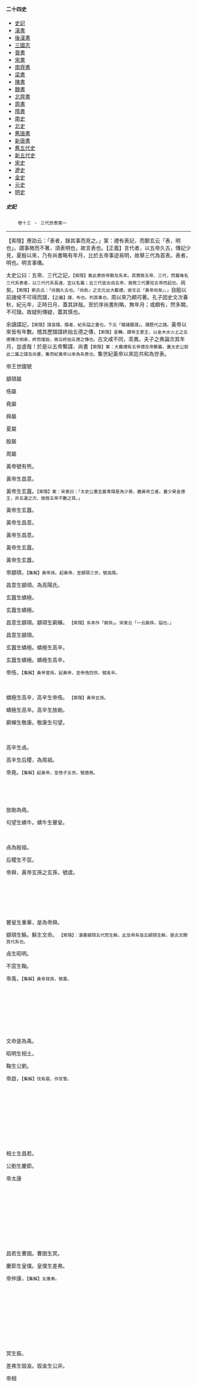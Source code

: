  



#### 二十四史

*   [史記](../a01/a01.md)
*   [漢書](../a02/a02.md)
*   [後漢書](../a03/a03.md)
*   [三國志](../a04/a04.md)
*   [晉書](../a05/a05.md)
*   [宋書](../a06/a06.md)
*   [南齊書](../a07/a07.md)
*   [梁書](../a08/a08.md)
*   [陳書](../a09/a09.md)
*   [魏書](../a10/a10.md)
*   [北齊書](../a11/a11.md)
*   [周書](../a12/a12.md)
*   [隋書](../a13/a13.md)
*   [南史](../a14/a14.md)
*   [北史](../a15/a15.md)
*   [舊唐書](../a16/a16.md)
*   [新唐書](../a17/a17.md)
*   [舊五代史](../a18/a18.md)
*   [新五代史](../a19/a19.md)
*   [宋史](../a20/a20.md)
*   [遼史](../a21/a21.md)
*   [金史](../a22/a22.md)
*   [元史](../a23/a23.md)
*   [明史](../a24/a24.md)


##### 史記
　　 `卷十三 ‧ 三代世表第一`

* * *

【索隱】應劭云：「表者，錄其事而見之。」案：禮有表記，而鄭玄云「表，明也」。謂事微而不著，須表明也，故言表也。【正義】言代者，以五帝久古，傳記少見，夏殷以來，乃有尚書略有年月，比於五帝事迹易明，故舉三代為首表。表者，明也。明言事儀。 

太史公曰：五帝、三代之記，`【索隱】案此表依帝繫及系本。其實敘五帝、三代，而篇唯名三代系表者，以三代代系長遠，宜以名篇；且三代皆出自五帝，故敘三代要從五帝而起也。`尚矣。`【索隱】劉氏云：「尚猶久古也。『尚矣』之文元出大戴禮，彼文云『黃帝尚矣』。」`自殷以前諸侯不可得而譜，`【正義】譜，布也。列其事也。`周以來乃頗可著。孔子因史文次春秋，紀元年，正時日月，蓋其詳哉。至於序尚書則略，無年月；或頗有，然多闕，不可錄。故疑則傳疑，蓋其慎也。 

余讀諜記，`【索隱】諜音牒。牒者，紀系謚之書也。下云「稽諸曆諜」，謂歷代之譜。`黃帝以來皆有年數。稽其歷譜諜終始五德之傳，`【索隱】音轉。謂帝王更王，以金木水火土之五德傳次相承，終而復始，故云終始五德之傳也。`古文咸不同，乖異。夫子之弗論次其年月，豈虛哉！於是以五帝繫諜、尚書`【索隱】案：大戴禮有五帝德及帝繫篇，蓋太史公取此二篇之諜及尚書，集而紀黃帝以來為系表也。`集世紀黃帝以來訖共和為世表。

帝王世國號

顓頊屬

俈屬

堯屬

舜屬

夏屬

殷屬

周屬

黃帝號有熊。

黃帝生昌意。

黃帝生玄囂。`【索隱】案：宋衷曰：「太史公書玄囂青陽是為少昊，繼黃帝立者。蓋少昊金德王，非五運之次，故敘五帝不數之耳。」`

黃帝生玄囂。

黃帝生昌意。

黃帝生昌意。

黃帝生玄囂。

黃帝生玄囂。

帝顓頊，`【集解】黃帝孫。起黃帝，至顓頊三世，號高陽。`

昌意生顓頊。為高陽氏。

玄囂生蟜極。

玄囂生蟜極。

昌意生顓頊。顓頊生窮蟬。 `【索隱】系本作「窮係」。宋衷云「一云窮係，謚也。」`

昌意生顓頊。

玄囂生蟜極。蟜極生高辛。

玄囂生蟜極。蟜極生高辛。

帝俈，`【集解】黃帝曾孫。起黃帝，至帝俈四世。號高辛。`

　

蟜極生高辛，高辛生帝俈。 `【索隱】黃帝玄孫。`

蟜極生高辛。高辛生放勛。

窮蟬生敬康。敬康生句望。

　

高辛生卨。

高辛生后稷，為周祖。

帝堯。`【集解】起黃帝，至俈子五世。號唐堯。`

　

　

放勛為堯。

句望生蟜牛。蟜牛生瞽叟。

　

卨為殷祖。

后稷生不窋。

帝舜，黃帝玄孫之玄孫，號虞。

　

　

　

瞽叟生重華，是為帝舜。

顓頊生鯀。鯀生文命。 `【索隱】：漢書顓頊五代而生鯀，此及帝系皆云顓頊生鯀，是古文闕其代系也。`

卨生昭明。

不窋生鞠。

帝禹，`【集解】黃帝耳孫，號夏。`

　

　

　

　

文命是為禹。

昭明生相土。

鞠生公劉。

帝啟，`【集解】伐有扈，作甘誓。`

　

　

　

　

　

相土生昌若。

公劉生慶節。

帝太康

　

　

　

　

　

昌若生曹圉。曹圉生冥。

慶節生皇僕。皇僕生差弗。

帝仲康，`【集解】太康弟。`

　

　

　

　

　

冥生振。

差弗生毀渝。毀渝生公非。

帝相

　

　

　

　

　

振生微。微生報丁。

公非生高圉。高圉生亞圉。

帝少康

　

　

　

　

　

報丁生報乙。報乙生報丙。

亞圉生公祖類。

帝予 `【索隱】直呂反，亦作「宁」。【正義】相為過澆所滅，后緡歸有仍，生少康。其子予復禹績。`

　

　

　

　

　

報丙生主壬。主壬生主癸。

公祖類生太王亶父。

帝槐 `【索隱】音回，一意懷。系本作「芬」。`

　

　

　

　

　

主癸生天乙，是為殷湯。`【集解】從湯至黃帝十七世。`

亶父生季歷。季歷生文王昌。益易卦。

帝芒 `【索隱】音亡，一作「荒。」`

　

　

　

　

　

　

文王昌生武王發。

帝泄 `【索隱】音薛。`

　

　

　

　

　

　

　

帝不降

　

　

　

　

　

　

　

帝扃 `【索隱】古熒反。不降弟。`

　

　

　

　

　

　

　

帝廑` 【索隱】其靳反，又音勤。`

　

　

　

　

　

　

　

帝孔甲，`【集解】不降子。好鬼神，淫亂不好德，二龍去。`

　

　

　

　

　

　

　

帝皐`【索隱】宋衷云：「墓在崤南陵。」`

　

　

　

　

　

　

　

帝發`【索隱】帝皐子也，系本云：「帝皐生發及履癸。履癸一名桀。」`

　

　

　

　

　

　

　

帝履癸，`【集解】是為桀。`從禹至桀十七世。從黃帝至桀二十世。

　

　

　

　

　

　

　

殷湯代夏氏。`【集解】殷湯從黃帝至湯十七世。`

　

　

　

　

　

　

　

帝外丙，`【集解】湯太子。太丁蚤卒，故立次弟外丙。`

　

　

　

　

　

　

　

帝仲壬，`【集解】外丙弟。`

　

　

　

　

　

　

　

帝太甲，`【集解】故太子太丁子。淫，伊尹放之桐宮。三年，悔過自責，伊尹乃迎之復位。`

　

　

　

　

　

　

　

帝沃丁。`【集解】伊尹卒。`

　

　

　

　

　

　

　

帝太庚，`【集解】沃丁弟。`

　

　

　

　

　

　

　

帝小甲，`【集解】太庚弟。 殷道衰，諸侯或不至。【索隱】殷本紀及系本皆云小甲，太庚子。`

　

　

　

　

　

　

　

帝雍己，`【集解】小甲弟。`

　

　

　

　

　

　

　

帝太戊，`【集解】雍己弟。以桑穀生稱中宗。`

　

　

　

　

　

　

　

帝中丁`【集解】俗本作仲丁`

　

　

　

　

　

　

　

帝外壬，`【集解】中丁弟。`

　

　

　

　

　

　

　

帝河亶甲，`【集解】外壬弟。`

　

　

　

　

　

　

　

帝祖乙

　

　

　

　

　

　

　

帝祖辛

　

　

　

　

　

　

　

帝沃甲，`【集解】祖辛弟。【索隱】系本作開甲。`

　

　

　

　

　

　

　

帝祖丁，`【集解】祖辛子。`

　

　

　

　

　

　

　

帝南庚，`【集解】沃甲子。`

　

　

　

　

　

　

　

帝陽甲，`【集解】祖丁子。`

　

　

　

　

　

　

　

帝盤庚，`【集解】陽甲弟。徙河南。`

　

　

　

　

　

　

　

帝小辛，`【集解】盤庚弟。`

　

　

　

　

　

　

　

帝小乙，`【集解】小辛弟。`

　

　

　

　

　

　

　

帝武丁。`【集解】雉升鼎耳雊。得傅說。稱高宗。`

　

　

　

　

　

　

　

帝祖庚

　

　

　

　

　

　

　

帝甲，`【集解】祖庚弟。淫。徐廣曰：「一云『淫德，殷衰』。」`

　

　

　

　

　

　

　

帝廩辛`【索隱】或作「馮辛。」系本作「祖辛」，誤也。案：上祖乙已生祖辛，故知非也。`

　

　

　

　

　

　

　

帝庚丁，`【集解】廩辛弟。殷徙河北。`

　

　

　

　

　

　

　

帝武乙。`【集解】慢神震死。`

　

　

　

　

　

　

　

帝太丁

　

　

　

　

　

　

　

帝乙。`【集解】殷益衰。`

　

　

　

　

　

　

　

帝辛，`【集解】是為紂。弒。`從湯至紂二十九世。從黃帝至紂四十六世。

　

　

　

　

　

　

　

周武王伐殷。`【集解】從黃帝至武王十九世。`

　

　

　

　

　

　

　

　

　

魯

齊

晉

秦

楚

宋

衞

陳

蔡

曹

燕

成王誦`【索隱】本或作「庸」，非。`

周公旦，武王弟。初封。

太公尚，文王、武王師。初封。

唐叔虞，武王子。初封。

惡來，助紂。父飛廉，有力。初封。

熊繹。繹父鬻熊，事文王。初封。

微子啟，紂庶兄。初封。

康叔，武王弟。初封。

胡公滿，舜之後。初封。

叔度，武王弟。初封。

叔振鐸，武王弟。初封。

召公奭，周同姓。初封。

康王釗`【集解】刑錯四十餘年。【索隱】克堯反，又音昭。`

魯公伯禽

丁公呂伋

晉侯燮

女防

熊乂

微仲，啟弟。

康伯`【索隱】康叔子，王孫牟父也。`

申公

蔡仲

　

九世至惠侯。

昭王瑕`【集解】南廵不返。不赴，諱之。【索隱】音遐。宋衷云「昭王南伐楚，辛由靡為左，涉漢中流而隕，由靡承王遂卒不復。 周乃侯其後于西翟也。」`

考公

乙公

武侯

旁臯

熊黮`【索隱】吐感反，又徒感反，又杜減反。鄒氏又作點音。`

宋公

孝伯

相公

蔡伯

太伯

　

穆王滿。`【集解】作甫刑。荒服不至。`

煬公，考公弟。

癸公

成侯

大几

熊勝

丁公

嗣伯

孝公

宮侯

仲君

　

恭王伊扈

幽公

哀公

厲侯

大駱

熊煬

湣公，丁公弟。

疌伯`【索隱】音捷。`

慎公

厲侯

宮伯

　

懿王堅。`【集解】周道衰，詩人作刺。`

魏公`【索隱】系本作為「微公」，名弗其。`

胡公

靖侯

非子

熊渠

煬公，湣公弟。

靖伯

幽公

武侯

孝伯

　

孝王方，`【集解】懿王弟。`

厲公

獻公`【集解】弒胡公。`

　

秦侯

熊無康

厲公

貞伯

釐公

　

夷伯

　

夷王燮，`【集解】懿王子。`

獻公，`【集解】厲公弟。`

武公

　

公伯

熊鷙紅

釐公

頃侯

　

　

　

　

厲王胡。`【集解】以惡聞過亂，出奔，遂死于彘。`

真公

　

　

秦仲

熊延，紅弟。

　

釐侯

　

　

　

　

共和，`【集解】二伯行政。【索隱】周召二公共相王室，故曰共和。皇甫謐云「共伯和干王位，」 以共國，伯爵，和其名也。干王位，言篡也。與史遷之說不同蓋異說耳。`

武公，真公弟。

　

　

　

熊勇

　

　

　

　

　

　

　　張夫子問褚先生曰：`【索隱】褚先生名少孫，元成閒為博士。張夫子，未詳也。`「詩言契、后稷皆無父而生。今案諸傳記咸言有父，父皆黃帝子也，`【索隱】案上契及后稷皆帝嚳子，此云「黃帝子」者，謂是黃帝之子孫耳。案：嚳是黃帝曾孫，而契、弃是玄孫，故云也。`得無與詩謬乎？」 

　　褚先生曰：「不然。詩言契生於卵，后稷人迹者，欲見其有天命精誠之意耳。鬼神不能自成，須人而生，奈何無父而生乎！一言有父，一言無父，信以傳信，疑以傳疑，故兩言之。堯知契、稷皆賢人，天之所生，故封之契七十里，後十餘世至湯，王天下。堯知后稷子孫之後王也，故益封之百里，其後世且千歲，至文王而有天下。詩傳曰：『湯之先為契，無父而生。契母與姊妹浴於玄丘水，有燕銜卵墮之，契母得，故含之，誤吞之，即生契。`【索隱】有娀氏女曰簡狄，浴於玄丘水，出詩緯。殷本紀云玄鳥翔水遺卵，娀簡狄取而吞之也。`契生而賢，堯立為司徒，姓之曰子氏。子者茲；茲，益大也。詩人美而頌之曰「殷社`【集解】詩云「土」。`芒芒，天命玄鳥，降而生商」。商者質，殷號也。文王之先為后稷，后稷亦無父而生。后稷母為姜嫄，`【索隱】有郃氏之女也。韋昭云「姜，姓；嫄，字也」。`出見大人蹟而履踐之，知於身，則生后稷。姜嫄以為無父，賤而弃之道中，牛羊避不踐也。抱之山中，`【集解】抱，普茅反。【索隱】抱，普交反，又如字。`山者養之。又捐之大澤，鳥覆席食之。姜嫄怪之，於是知其天子，乃取長之。堯知其賢才，立以為大農，姓之曰姬氏。姬者，本也。詩人美而頌之曰「厥初生民」，深修益成，而道后稷之始也。』孔子曰：『昔者堯命契為子氏，為有湯也。命后稷為姬氏，為有文王也。大王命季歷，明天瑞也。太伯之吳，遂生源也。』`【索隱】言太伯之讓季歷居吳不反者，欲使傳文王、武王撥亂反正，成周道，遂天下生生之源本也。`天命難言，非聖人莫能見。舜、禹、契、后稷皆黃帝子孫也。黃帝策天命而治天下，德澤深後世，故其子孫皆復立為天子，是天之報有德也。人不知，以為氾從布衣匹夫起耳。夫布衣匹夫安能無故而起王天下乎？其有天命。」

　　「然黃帝後世何王天下之久遠邪？」

　　曰：「傳云天下之君王為萬夫之黔首請贖民之命者帝，有福萬世。黃帝是也。五政明則脩禮義，因天時舉兵征伐而利者王，有福千世。蜀王，黃帝後世也，`【索隱】案系本蜀無姓，相承云黃帝後。且黃帝二十五子，分封賜姓，或於蠻夷，蓋當然也。蜀王本紀云朱提有男子杜宇從天而下，自稱望帝，亦蜀王也。則杜姓出唐杜氏，蓋陸終氏之胤，亦黃帝之後也。【正義】譜記普云蜀之先肇於人皇之際。黃帝與子昌意娶蜀山氏女，生帝俈，立，封其支庶於蜀，歷虞夏商。周衰，先稱王者蠶叢，國破，子孫居姚、巂等處。`至今在漢西南五千里，常來朝降，輸獻於漢，非以其先之有德澤流後世邪？行道德豈可以忽乎哉！人君王者舉而觀之。漢大將軍霍子孟名光者，亦黃帝後世也。`【索隱】案系本云霍國，真姓後。周武王封其弟叔處於霍。是姬姓亦黃帝後。`此可為博聞遠見者言，固難為淺聞者說也。何以言之？古諸侯以國為姓。霍者，國名也。武王封弟叔處於霍，後世晉獻公滅霍公，後世為庶民，往來居平陽。平陽在河東，河東晉地，分為魏國。以詩言之，亦可為周世。周起后稷，后稷無父而生。以三代世傳言之，后稷有父名高辛；高辛，黃帝曾孫。黃帝終始傳曰：`【集解】蓋謂五行讖緯之說，若今之童謠言。`『漢興百有餘年，有人不短不長，出自燕之鄉，`【正義】一作「白彘」。案：霍光，平陽人。平陽今晉州霍邑，本秦時霍伯國，漢為彘縣，後漢改彘曰永安，隋又改為霍邑。徧檢記傳，無「白燕」之名，疑「白彘」是鄉之名。`持天下之政，時有嬰兒主，`【索隱】謂昭帝也。`郤行車。』`【索隱】言霍光持政擅權，逼帝令如卻行車，使不前也。`霍將軍者，本居平陽自燕。臣為郎時，與方士考功`【正義】謂年老為方士最功也。`會旗亭下，`【集解】西京賦曰：「族亭五里。」薛綜曰：「旗亭，市樓也。立旗於上，故取名焉。」`為臣言。豈不偉哉！」`【索隱】褚先生蓋腐儒也。設主客，引詩傳，云契、弃無父，及據帝系皆帝嚳之子，是也。而末引蜀王、霍光，竟欲證何事？而言之不經，蕪穢正史，輙云「豈不偉哉」，一何誣也！`

索隱述贊曰：高辛之胤，大啟禎祥。脩己吞薏，石紐興王。天命玄鳥，簡秋生商。姜嫄履跡，祚流岐昌。俱膺曆運，互有興亡。風餘周召，刑措成康。出彘之後，諸侯日彊。

* * *

                          [上卷](012.md) / [史記目錄](a01.md) / [下卷](014.md) /

    